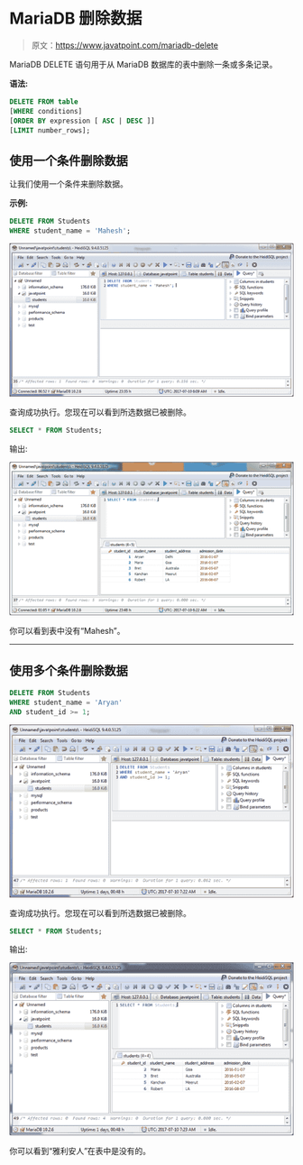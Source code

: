 # MariaDB 删除数据

> 原文：<https://www.javatpoint.com/mariadb-delete>

MariaDB DELETE 语句用于从 MariaDB 数据库的表中删除一条或多条记录。

**语法:**

```sql
DELETE FROM table
[WHERE conditions]
[ORDER BY expression [ ASC | DESC ]]
[LIMIT number_rows]; 

```

## 使用一个条件删除数据

让我们使用一个条件来删除数据。

**示例:**

```sql
DELETE FROM Students
WHERE student_name = 'Mahesh'; 

```

![Mariadb Delete data 1](img/51fe9b1f383de5bd1408c7ced9988341.png)

查询成功执行。您现在可以看到所选数据已被删除。

```sql
SELECT * FROM Students;

```

输出:

![Mariadb Delete data 2](img/b03dd94962b8181273f2150964f5b8f1.png)

你可以看到表中没有“Mahesh”。

* * *

## 使用多个条件删除数据

```sql
DELETE FROM Students
WHERE student_name = 'Aryan'
AND student_id >= 1; 

```

![Mariadb Delete data 3](img/582c3e7544eb6eec0d14266492b51ae8.png)

查询成功执行。您现在可以看到所选数据已被删除。

```sql
SELECT * FROM Students;

```

输出:

![Mariadb Delete data 4](img/037c97cab662200a046ed01ec4a72171.png)

你可以看到“雅利安人”在表中是没有的。